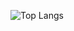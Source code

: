 ![Top Langs](https://github-readme-stats.vercel.app/api/top-langs/?username=taehyun0223&layout=dark&theme=dark)

<!--![taehyun0223's GitHub stats](https://github-readme-stats.vercel.app/api?username=taehyun0223&show_icons=true&theme=dark) -->  

<!--
**taehyun0223/taehyun0223** is a ✨ _special_ ✨ repository because its `README.md` (this file) appears on your GitHub profile.

Here are some ideas to get you started:

- 🔭 I’m currently working on ...
- 🌱 I’m currently learning ...
- 👯 I’m looking to collaborate on ...
- 🤔 I’m looking for help with ...
- 💬 Ask me about ...
- 📫 How to reach me: ...
- 😄 Pronouns: ...
- ⚡ Fun fact: ...
-->
